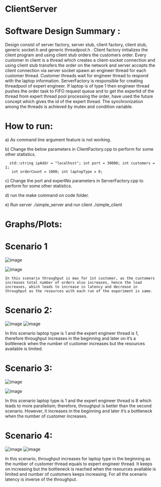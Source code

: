 # ClientServer

# Software Design Summary : 
Design consist of server factory, server stub, client factory, client stub, generic socket.h and generic threadpool.h . Client factory initializes the client program and using client stub orders the customers order. Every customer in client is a thread which creates a client-socket connection and using client stub transfers the order on the network and server accepts the client connection via server socket spawn an engineer thread for each customer thread. Customer threads wait for engineer thread to respond with the laptop information. ServerFactory is responsible for creating threadpool of expert engineer. If laptop is of type 1 then engineer thread pushes the order task to FIFO request queue and to get the expertid of the thread from expert thread pool processing the order, have used the future concept which gives the id of the expert thread. The synchronization among the threads is achieved by mutex and condition variable.

# How to run:

a) As command line argument feature is not working. 

b) Change the below parameters in ClientFactory.cpp to perform for some other statistics.

      std::string ipAddr = "localhost"; int port = 30000; int customers = 1;
       int orderCount = 1000; int laptopType = 0;
       
c) Change the port and expertNo parameters in ServerFactory.cpp to perform for some other statistics.

d) run the make command on code folder.

e) Run server ./simple_server and run client ./simple_client

# Graphs/Plots: 
# Scenario 1      
![image](https://user-images.githubusercontent.com/79550954/158515634-9bb59181-9b95-4dee-876d-76fe8219988c.png)

 ![image](https://user-images.githubusercontent.com/79550954/158515605-9f1752bd-42e8-45c8-a093-2b9ff296a915.png)

    In this scenario throughput is max for 1st customer, as the customers increases total number of orders also increases, hence the load increases, which leads to increase in latency and decrease in throughput as the resources with each run of the experiment is same.
    
# Scenario 2:
 ![image](https://user-images.githubusercontent.com/79550954/158515718-d35130fc-5225-4304-ad89-2e3eb014c983.png)
![image](https://user-images.githubusercontent.com/79550954/158515728-a86b3431-a59f-4cb8-b2d0-8944bbd9753f.png)


In this scenario laptop type is 1 and the expert engineer thread is 1, therefore throughput increases in the beginning and later on it’s a bottleneck when the number of customer increases but the resources available is limited.

# Scenario 3:
 
 ![image](https://user-images.githubusercontent.com/79550954/158515742-1ed558c5-10f8-42f1-b73b-dc8501cee802.png)

![image](https://user-images.githubusercontent.com/79550954/158515751-35016025-4439-4381-b1b5-2d9007f7da00.png)

In this scenario laptop type is 1 and the expert engineer thread is 8 which leads to more parallelism; therefore, throughput is better than the second scenario. However, it increases in the beginning and later it’s a bottleneck when the number of customer increases.




# Scenario 4:
 ![image](https://user-images.githubusercontent.com/79550954/158515761-7d4d093a-35c4-4b6c-91d6-6fb911941c2e.png)
![image](https://user-images.githubusercontent.com/79550954/158515772-00b47319-14bd-4c58-94c0-620e3e57f629.png)

 
In this scenario, throughput increases for laptop type in the beginning as the number of customer thread equals to expert engineer thread. It keeps on increasing but the bottleneck is reached when the resources available is limited and number of customers keeps increasing.
For all the scenario latency is inverse of the throughput.
